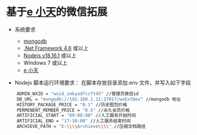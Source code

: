 # 基于[e 小天](https://www.wxext.cn/)的微信拓展

- 系统要求

  - [mongodb](https://www.mongodb.com/)
  - [.Net Framework 4.6](https://dotnet.microsoft.com/en-us/download/dotnet-framework) 或以上
  - [Nodejs v18.16.1](https://nodejs.org/) 或以上
  - Windows 7 或以上
  - [e 小天](https://www.wxext.cn/)

- Nodejs 脚本运行环境要求：
  在脚本存放目录添加.env 文件，并写入如下字段

```bash
    ADMIN_WXID = "wxid_imkyadfccft45" //管理员微信id
    DB_URL = "mongodb://192.168.1.11:27017/wxExtDev" //mongodb 地址
    HISTORY_PACKAGE_PRICE = "0.1" //历史图包价格
    PERMENENT_MEMBER_PRICE = "0.5" //永久会员价格
    ARTIFICIAL_START = "09:00:00" //人工服务开始时间
    ARTIFICIAL_END = "17:30:00" //人工服务结束时间
    ARCHIEVE_PATH = "E:\\\\Archieve\\\\" //压缩文档路径
```

